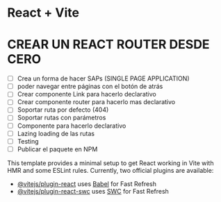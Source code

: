 # React + Vite

# CREAR UN REACT ROUTER DESDE CERO

-[ ] Crea un forma de hacer SAPs (SINGLE PAGE APPLICATION)
-[ ] poder navegar entre páginas con el botón de atrás
-[ ] Crear componente Link para hacerlo declarativo
-[ ] Crear componente router para hacerlo mas declarativo
-[ ] Soportar ruta por defecto (404)
-[ ] Soportar rutas con parámetros
-[ ] Componente <Route /> para hacerlo declarativo
-[ ] Lazing loading de las rutas
-[ ] Testing
-[ ] Publicar el paquete en NPM

This template provides a minimal setup to get React working in Vite with HMR and some ESLint rules.
Currently, two official plugins are available:
- [@vitejs/plugin-react](https://github.com/vitejs/vite-plugin-react/blob/main/packages/plugin-react/README.md) uses [Babel](https://babeljs.io/) for Fast Refresh
- [@vitejs/plugin-react-swc](https://github.com/vitejs/vite-plugin-react-swc) uses [SWC](https://swc.rs/) for Fast Refresh
